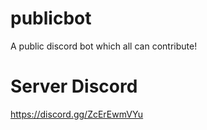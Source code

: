 # publicbot
A public discord bot which all can contribute!

# Server Discord
https://discord.gg/ZcErEwmVYu
